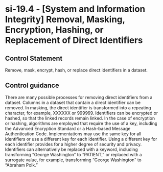 # si-19.4 - \[System and Information Integrity\] Removal, Masking, Encryption, Hashing, or Replacement of Direct Identifiers

## Control Statement

Remove, mask, encrypt, hash, or replace direct identifiers in a dataset.

## Control guidance

There are many possible processes for removing direct identifiers from a dataset. Columns in a dataset that contain a direct identifier can be removed. In masking, the direct identifier is transformed into a repeating character, for example, XXXXXX or 999999. Identifiers can be encrypted or hashed, so that the linked records remain linked. In the case of encryption or hashing, algorithms are employed that require the use of a key, including the Advanced Encryption Standard or a Hash-based Message Authentication Code. Implementations may use the same key for all identifiers or use a different key for each identifier. Using a different key for each identifier provides for a higher degree of security and privacy. Identifiers can alternatively be replaced with a keyword, including transforming “George Washington” to “PATIENT,” or replaced with a surrogate value, for example, transforming “George Washington” to “Abraham Polk.”
